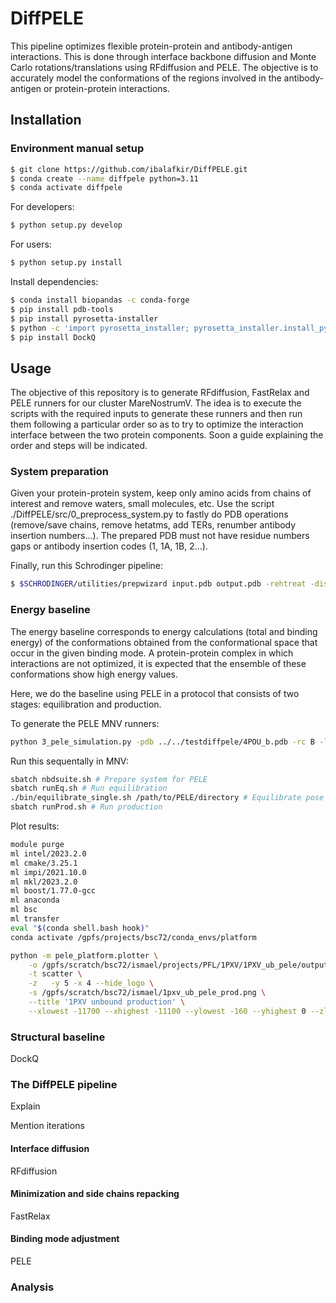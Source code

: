 # DiffPELE
This pipeline optimizes flexible protein-protein and antibody-antigen interactions. This is done through interface backbone diffusion and Monte Carlo rotations/translations using RFdiffusion and PELE. The objective is to accurately model the conformations of the regions involved in the antibody-antigen or protein-protein interactions.

## Installation
### Environment manual setup
```bash
$ git clone https://github.com/ibalafkir/DiffPELE.git
$ conda create --name diffpele python=3.11
$ conda activate diffpele
```
For developers:
```bash
$ python setup.py develop
```
For users:
```bash
$ python setup.py install
```
Install dependencies:
```bash
$ conda install biopandas -c conda-forge
$ pip install pdb-tools
$ pip install pyrosetta-installer
$ python -c 'import pyrosetta_installer; pyrosetta_installer.install_pyrosetta()'
$ pip install DockQ
```

## Usage
The objective of this repository is to generate RFdiffusion, FastRelax and PELE runners for our cluster MareNostrumV. The idea is to execute the scripts with the required inputs to generate these runners and then run them following a particular order so as to try to optimize the interaction interface between the two protein components. Soon a guide explaining the order and steps will be indicated.

### System preparation

Given your protein-protein system, keep only amino acids from chains of interest and remove waters, small molecules, etc.
Use the script ./DiffPELE/src/0_preprocess_system.py to fastly do PDB operations (remove/save chains, remove hetatms, add TERs, renumber antibody insertion numbers...). The prepared PDB must not have residue numbers gaps or antibody insertion codes (1, 1A, 1B, 2...).

Finally, run this Schrodinger pipeline:
```bash
$ $SCHRODINGER/utilities/prepwizard input.pdb output.pdb -rehtreat -disulfides -fillloops -fillsidechains -propka_pH 7.4 -minimize_adj_h -f OPLS_2005
```
### Energy baseline
The energy baseline corresponds to energy calculations (total and binding energy) of the conformations obtained from the conformational space that occur in the given binding mode. A protein-protein complex in which interactions are not optimized, it is expected that the ensemble of these conformations show high energy values.

Here, we do the baseline using PELE in a protocol that consists of two stages: equilibration and production. 

To generate the PELE MNV runners:
```bash
python 3_pele_simulation.py -pdb ../../testdiffpele/4POU_b.pdb -rc B -lc A -dc 12.0 -m single
```
Run this sequentally in MNV:
```bash
sbatch nbdsuite.sh # Prepare system for PELE
sbatch runEq.sh # Run equilibration
./bin/equilibrate_single.sh /path/to/PELE/directory # Equilibrate pose (top total energy in top 20% binding energy)
sbatch runProd.sh # Run production
```
Plot results:
```bash
module purge
ml intel/2023.2.0
ml cmake/3.25.1
ml impi/2021.10.0
ml mkl/2023.2.0
ml boost/1.77.0-gcc
ml anaconda
ml bsc
ml transfer
eval "$(conda shell.bash hook)"
conda activate /gpfs/projects/bsc72/conda_envs/platform

python -m pele_platform.plotter \
	-o /gpfs/scratch/bsc72/ismael/projects/PFL/1PXV/1PXV_ub_pele/outputPROD/0 \
	-t scatter \
	-z   -y 5 -x 4 --hide_logo \
	-s /gpfs/scratch/bsc72/ismael/1pxv_ub_pele_prod.png \
	--title '1PXV unbound production' \
	--xlowest -11700 --xhighest -11100 --ylowest -160 --yhighest 0 --zlowest 0 --zhighest 5
```


### Structural baseline
DockQ

### The DiffPELE pipeline
Explain

Mention iterations

#### Interface diffusion
RFdiffusion

#### Minimization and side chains repacking
FastRelax

#### Binding mode adjustment
PELE

### Analysis